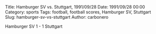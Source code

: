 Title: Hamburger SV vs. Stuttgart, 1991/09/28
Date: 1991/09/28 00:00
Category: sports
Tags: football, football scores, Hamburger SV, Stuttgart
Slug: hamburger-sv-vs-stuttgart
Author: carbonero


Hamburger SV 1 - 1 Stuttgart

